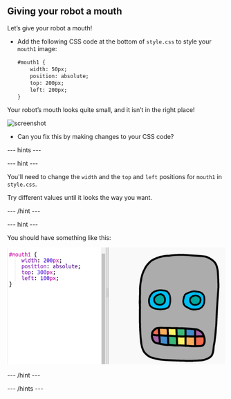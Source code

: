 ## Giving your robot a mouth

Let’s give your robot a mouth!

+ Add the following CSS code at the bottom of `style.css` to style your `mouth1` image:

    ```
    #mouth1 {
        width: 50px;
        position: absolute;
        top: 200px;
        left: 200px;
    }
    ```

Your robot’s mouth looks quite small, and it isn’t in the right place!

![screenshot](images/robot-mouth.png)

- Can you fix this by making changes to your CSS code?

--- hints ---

--- hint ---

You'll need to change the `width` and the `top` and `left` positions for `mouth1` in `style.css`. 

Try different values until it looks the way you want. 

--- /hint ---

--- hint ---

You should have something like this:

![screenshot](images/robot-mouth-code.png)

--- /hint ---

--- /hints ---


